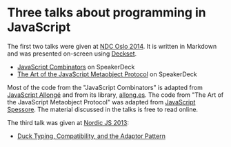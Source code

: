 # Three talks about programming in JavaScript

The first two talks were given at [NDC Oslo 2014][1]. It is written in Markdown and was presented on-screen using [Deckset][2].

* [JavaScript Combinators][7] on SpeakerDeck
* [The Art of the JavaScript Metaobject Protocol][8] on SpeakerDeck

[7]: https://speakerdeck.com/raganwald/javascript-combinators
[8]: https://speakerdeck.com/raganwald/the-art-of-the-javascript-metaobject-protocol

[1]: https://www.ndcoslo.com
[2]: https://decksetapp.com

Most of the code from the "JavaScript Combinators" is adapted from [JavaScript Allongé][3] and from its library, [allong.es][5]. The code from "The Art of the JavaScript Metaobject Protocol" was adapted from [JavaScript Spessore][4]. The material discussed in the talks is free to read online.

[3]: https://leanpub.com/javascript-allonge/read
[4]: https://leanpub.com/javascript-spessore/read
[5]: http://allong.es

The third talk was given at [Nordic JS 2013][6]:

* [Duck Typing, Compatibility, and the Adaptor Pattern][7]

[6]: https://nordicjs.com
[7]: https://speakerdeck.com/raganwald/duck-typing-compatibility-and-the-adaptor-pattern
